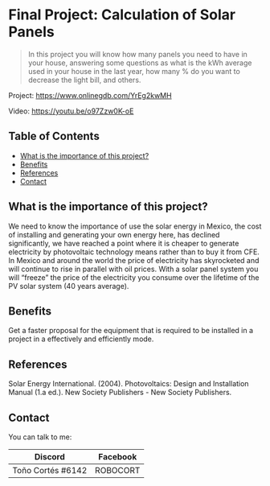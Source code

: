 # Final Project: Calculation of Solar Panels

>In this project you will know how many panels you need to have in your house, answering some questions as what is the kWh average used in your house in the last year, how many % do you want to decrease the light bill, and others.

Project: https://www.onlinegdb.com/YrEg2kwMH

Video:   https://youtu.be/o97Zzw0K-oE

## **Table of Contents**

* [What is the importance of this project?](#What-is-the-importance-of-this-project)
* [Benefits](#Benefits)
* [References](#References)
* [Contact](#Contact)

## What is the importance of this project?
We need to know the importance of use the solar energy in Mexico, the cost of installing and generating your own energy here, has declined significantly, we have reached a point where it is cheaper to generate electricity by photovoltaic technology means rather than to buy it from CFE. In Mexico and around the world the price of electricity has skyrocketed and will continue to rise in parallel with oil prices. With a solar panel system you will “freeze” the price of the electricity you consume over the lifetime of the PV solar system (40 years average).

## Benefits
Get a faster proposal for the equipment that is required to be installed in a project in a effectively and efficiently mode.

## References
Solar Energy International. (2004). Photovoltaics: Design and Installation Manual (1.a ed.). New Society Publishers - New Society Publishers.

## Contact
You can talk to me:

|  Discord |  Facebook  |
| ------------ | ------------ |
| Toño Cortés #6142  | ROBOCORT  |

